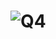 # ![Q4](https://github.com/amnaasim24/OOPSpring2024/assets/142867835/16c590cc-13c9-48bb-89e0-51d0c9df62a1)

